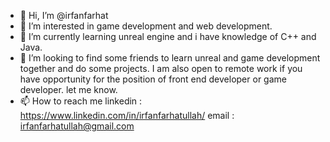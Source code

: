 - 👋 Hi, I’m @irfanfarhat
- 👀 I’m interested in game development and web development.
- 🌱 I’m currently learning unreal engine and i have knowledge of C++ and Java.
- 💞️ I’m looking to find some friends to learn unreal and game development together and do some projects. I am also open to remote work if you have opportunity for the position of front end developer or game developer. let me know.
- 📫 How to reach me 
      linkedin : https://www.linkedin.com/in/irfanfarhatullah/
      email : irfanfarhatullah@gmail.com

<!---
irfanfarhat/irfanfarhat is a ✨ special ✨ repository because its `README.md` (this file) appears on your GitHub profile.
You can click the Preview link to take a look at your changes.
--->

